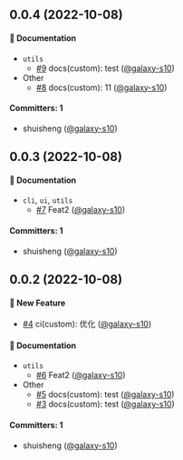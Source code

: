 








## 0.0.4 (2022-10-08)

#### :memo: Documentation
* `utils`
  * [#9](https://github.com/galaxy-s10/billd/pull/9) docs(custom): test ([@galaxy-s10](https://github.com/galaxy-s10))
* Other
  * [#8](https://github.com/galaxy-s10/billd/pull/8) docs(custom): 11 ([@galaxy-s10](https://github.com/galaxy-s10))

#### Committers: 1
- shuisheng ([@galaxy-s10](https://github.com/galaxy-s10))




## 0.0.3 (2022-10-08)

#### :memo: Documentation
* `cli`, `ui`, `utils`
  * [#7](https://github.com/galaxy-s10/billd/pull/7) Feat2 ([@galaxy-s10](https://github.com/galaxy-s10))

#### Committers: 1
- shuisheng ([@galaxy-s10](https://github.com/galaxy-s10))



## 0.0.2 (2022-10-08)

#### :rocket: New Feature

- [#4](https://github.com/galaxy-s10/billd/pull/4) ci(custom): 优化 ([@galaxy-s10](https://github.com/galaxy-s10))

#### :memo: Documentation

- `utils`
  - [#6](https://github.com/galaxy-s10/billd/pull/6) Feat2 ([@galaxy-s10](https://github.com/galaxy-s10))
- Other
  - [#5](https://github.com/galaxy-s10/billd/pull/5) docs(custom): test ([@galaxy-s10](https://github.com/galaxy-s10))
  - [#3](https://github.com/galaxy-s10/billd/pull/3) docs(custom): test ([@galaxy-s10](https://github.com/galaxy-s10))

#### Committers: 1

- shuisheng ([@galaxy-s10](https://github.com/galaxy-s10))
